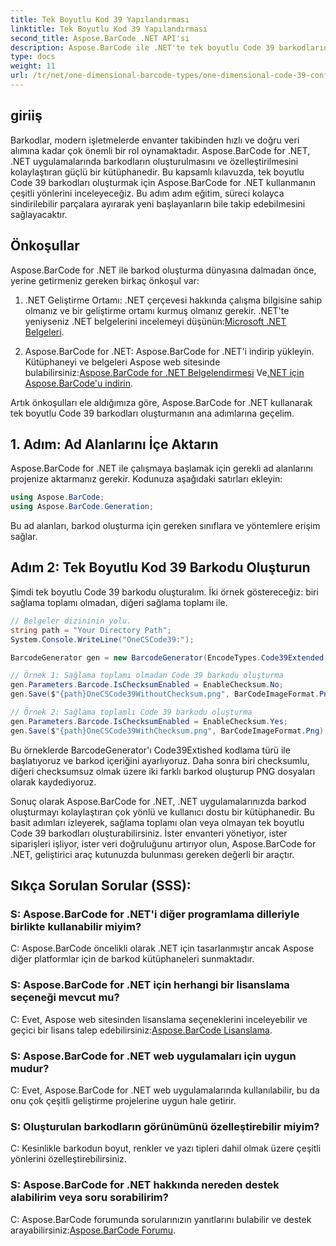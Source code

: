 ```yaml
---
title: Tek Boyutlu Kod 39 Yapılandırması
linktitle: Tek Boyutlu Kod 39 Yapılandırması
second_title: Aspose.BarCode .NET API'si
description: Aspose.BarCode ile .NET'te tek boyutlu Code 39 barkodlarının nasıl oluşturulacağını öğrenin. Geliştiriciler için adım adım kılavuz.
type: docs
weight: 11
url: /tr/net/one-dimensional-barcode-types/one-dimensional-code-39-configuration/
---
```


## giriiş

Barkodlar, modern işletmelerde envanter takibinden hızlı ve doğru veri alımına kadar çok önemli bir rol oynamaktadır. Aspose.BarCode for .NET, .NET uygulamalarında barkodların oluşturulmasını ve özelleştirilmesini kolaylaştıran güçlü bir kütüphanedir. Bu kapsamlı kılavuzda, tek boyutlu Code 39 barkodları oluşturmak için Aspose.BarCode for .NET kullanmanın çeşitli yönlerini inceleyeceğiz. Bu adım adım eğitim, süreci kolayca sindirilebilir parçalara ayırarak yeni başlayanların bile takip edebilmesini sağlayacaktır.

## Önkoşullar

Aspose.BarCode for .NET ile barkod oluşturma dünyasına dalmadan önce, yerine getirmeniz gereken birkaç önkoşul var:

1.  .NET Geliştirme Ortamı: .NET çerçevesi hakkında çalışma bilgisine sahip olmanız ve bir geliştirme ortamı kurmuş olmanız gerekir. .NET'te yeniyseniz .NET belgelerini incelemeyi düşünün:[Microsoft .NET Belgeleri](https://docs.microsoft.com/en-us/dotnet/).

2. Aspose.BarCode for .NET: Aspose.BarCode for .NET'i indirip yükleyin. Kütüphaneyi ve belgeleri Aspose web sitesinde bulabilirsiniz:[Aspose.BarCode for .NET Belgelendirmesi](https://reference.aspose.com/barcode/net/) Ve[.NET için Aspose.BarCode'u indirin](https://releases.aspose.com/barcode/net/).

Artık önkoşulları ele aldığımıza göre, Aspose.BarCode for .NET kullanarak tek boyutlu Code 39 barkodları oluşturmanın ana adımlarına geçelim.

## 1. Adım: Ad Alanlarını İçe Aktarın
Aspose.BarCode for .NET ile çalışmaya başlamak için gerekli ad alanlarını projenize aktarmanız gerekir. Kodunuza aşağıdaki satırları ekleyin:

```csharp
using Aspose.BarCode;
using Aspose.BarCode.Generation;
```

Bu ad alanları, barkod oluşturma için gereken sınıflara ve yöntemlere erişim sağlar.

## Adım 2: Tek Boyutlu Kod 39 Barkodu Oluşturun

Şimdi tek boyutlu Code 39 barkodu oluşturalım. İki örnek göstereceğiz: biri sağlama toplamı olmadan, diğeri sağlama toplamı ile.

```csharp
// Belgeler dizininin yolu.
string path = "Your Directory Path";
System.Console.WriteLine("OneCSCode39:");

BarcodeGenerator gen = new BarcodeGenerator(EncodeTypes.Code39Extended, "CODE");

// Örnek 1: Sağlama toplamı olmadan Code 39 barkodu oluşturma
gen.Parameters.Barcode.IsChecksumEnabled = EnableChecksum.No;
gen.Save($"{path}OneCSCode39WithoutChecksum.png", BarCodeImageFormat.Png);

// Örnek 2: Sağlama toplamlı Code 39 barkodu oluşturma
gen.Parameters.Barcode.IsChecksumEnabled = EnableChecksum.Yes;
gen.Save($"{path}OneCSCode39WithChecksum.png", BarCodeImageFormat.Png);
```

Bu örneklerde BarcodeGenerator'ı Code39Extished kodlama türü ile başlatıyoruz ve barkod içeriğini ayarlıyoruz. Daha sonra biri checksumlu, diğeri checksumsuz olmak üzere iki farklı barkod oluşturup PNG dosyaları olarak kaydediyoruz.

Sonuç olarak Aspose.BarCode for .NET, .NET uygulamalarınızda barkod oluşturmayı kolaylaştıran çok yönlü ve kullanıcı dostu bir kütüphanedir. Bu basit adımları izleyerek, sağlama toplamı olan veya olmayan tek boyutlu Code 39 barkodları oluşturabilirsiniz. İster envanteri yönetiyor, ister siparişleri işliyor, ister veri doğruluğunu artırıyor olun, Aspose.BarCode for .NET, geliştirici araç kutunuzda bulunması gereken değerli bir araçtır.

## Sıkça Sorulan Sorular (SSS):

### S: Aspose.BarCode for .NET'i diğer programlama dilleriyle birlikte kullanabilir miyim?
C: Aspose.BarCode öncelikli olarak .NET için tasarlanmıştır ancak Aspose diğer platformlar için de barkod kütüphaneleri sunmaktadır.

### S: Aspose.BarCode for .NET için herhangi bir lisanslama seçeneği mevcut mu?
C: Evet, Aspose web sitesinden lisanslama seçeneklerini inceleyebilir ve geçici bir lisans talep edebilirsiniz:[Aspose.BarCode Lisanslama](https://purchase.aspose.com/temporary-license/).

### S: Aspose.BarCode for .NET web uygulamaları için uygun mudur?
C: Evet, Aspose.BarCode for .NET web uygulamalarında kullanılabilir, bu da onu çok çeşitli geliştirme projelerine uygun hale getirir.

### S: Oluşturulan barkodların görünümünü özelleştirebilir miyim?
C: Kesinlikle barkodun boyut, renkler ve yazı tipleri dahil olmak üzere çeşitli yönlerini özelleştirebilirsiniz.

### S: Aspose.BarCode for .NET hakkında nereden destek alabilirim veya soru sorabilirim?
 C: Aspose.BarCode forumunda sorularınızın yanıtlarını bulabilir ve destek arayabilirsiniz:[Aspose.BarCode Forumu](https://forum.aspose.com/c/barcode/13).
